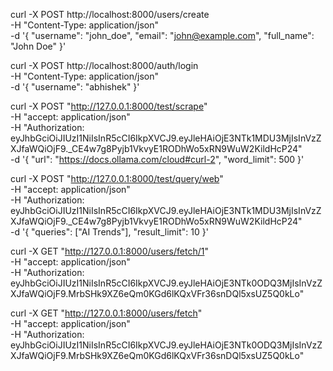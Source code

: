 curl -X POST http://localhost:8000/users/create \
  -H "Content-Type: application/json" \
  -d '{
    "username": "john_doe",
    "email": "john@example.com",
    "full_name": "John Doe"
  }'

curl -X POST http://localhost:8000/auth/login \
  -H "Content-Type: application/json" \
  -d '{
    "username": "abhishek"
  }'

curl -X POST "http://127.0.0.1:8000/test/scrape" \
  -H "accept: application/json" \
  -H "Authorization: eyJhbGciOiJIUzI1NiIsInR5cCI6IkpXVCJ9.eyJleHAiOjE3NTk1MDU3MjIsInVzZXJfaWQiOjF9._CE4w7g8Pyjb1VkvyE1RODhWo5xRN9WuW2KildHcP24" \
  -d '{
    "url": "https://docs.ollama.com/cloud#curl-2",
    "word_limit": 500
  }'

curl -X POST "http://127.0.0.1:8000/test/query/web" \
  -H "accept: application/json" \
  -H "Authorization: eyJhbGciOiJIUzI1NiIsInR5cCI6IkpXVCJ9.eyJleHAiOjE3NTk1MDU3MjIsInVzZXJfaWQiOjF9._CE4w7g8Pyjb1VkvyE1RODhWo5xRN9WuW2KildHcP24" \
  -d '{
    "queries": ["AI Trends"],
    "result_limit": 10
  }'



curl -X GET "http://127.0.0.1:8000/users/fetch/1" \
  -H "accept: application/json" \
  -H "Authorization: eyJhbGciOiJIUzI1NiIsInR5cCI6IkpXVCJ9.eyJleHAiOjE3NTk0ODQ3MjIsInVzZXJfaWQiOjF9.MrbSHk9XZ6eQm0KGd6lKQxVFr36snDQl5xsUZ5Q0kLo"


curl -X GET "http://127.0.0.1:8000/users/fetch" \
  -H "accept: application/json" \
  -H "Authorization: eyJhbGciOiJIUzI1NiIsInR5cCI6IkpXVCJ9.eyJleHAiOjE3NTk0ODQ3MjIsInVzZXJfaWQiOjF9.MrbSHk9XZ6eQm0KGd6lKQxVFr36snDQl5xsUZ5Q0kLo"

